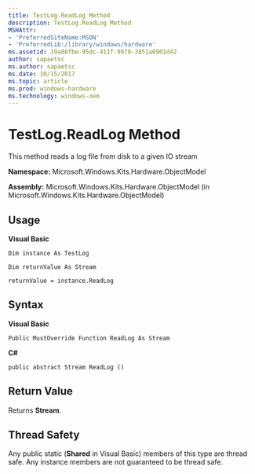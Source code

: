 ```yaml
---
title: TestLog.ReadLog Method
description: TestLog.ReadLog Method
MSHAttr:
- 'PreferredSiteName:MSDN'
- 'PreferredLib:/library/windows/hardware'
ms.assetid: 19a88fbe-95dc-411f-9970-3851a6901d42
author: sapaetsc
ms.author: sapaetsc
ms.date: 10/15/2017
ms.topic: article
ms.prod: windows-hardware
ms.technology: windows-oem
---
```


# TestLog.ReadLog Method


This method reads a log file from disk to a given IO stream

**Namespace:** Microsoft.Windows.Kits.Hardware.ObjectModel

**Assembly:** Microsoft.Windows.Kits.Hardware.ObjectModel (in Microsoft.Windows.Kits.Hardware.ObjectModel)

## <span id="Usage"></span><span id="usage"></span><span id="USAGE"></span>Usage


**Visual Basic**

`Dim instance As TestLog`

`Dim returnValue As Stream`

`returnValue = instance.ReadLog`

## <span id="Syntax"></span><span id="syntax"></span><span id="SYNTAX"></span>Syntax


**Visual Basic**

`Public MustOverride Function ReadLog As Stream`

**C#**

`public abstract Stream ReadLog ()`

## <span id="Return_Value"></span><span id="return_value"></span><span id="RETURN_VALUE"></span>Return Value


Returns **Stream**.

## <span id="Thread_Safety"></span><span id="thread_safety"></span><span id="THREAD_SAFETY"></span>Thread Safety


Any public static (**Shared** in Visual Basic) members of this type are thread safe. Any instance members are not guaranteed to be thread safe.

 

 






